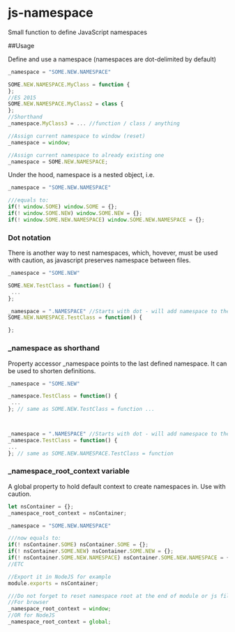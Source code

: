 # js-namespace
Small function to define JavaScript namespaces

##Usage

Define and use a namespace (namespaces are dot-delimited by default)

```javascript
_namespace = "SOME.NEW.NAMESPACE"

SOME.NEW.NAMESPACE.MyClass = function {
};
//ES 2015
SOME.NEW.NAMESPACE.MyClass2 = class {
};
//Shorthand
_namespace.MyClass3 = ... //function / class / anything

//Assign current namespace to window (reset)
_namespace = window;

//Assign current namespace to already existing one
_namespace = SOME.NEW.NAMESPACE;
```

Under the hood, namespace is a nested object, i.e. 

```javascript
_namespace = "SOME.NEW.NAMESPACE"

///equals to:
if(! window.SOME) window.SOME = {};
if(! window.SOME.NEW) window.SOME.NEW = {};
if(! window.SOME.NEW.NAMESPACE) window.SOME.NEW.NAMESPACE = {};
```

### Dot notation
There is another way to nest namespaces, which, hovever, must be used with caution, as javascript preserves namespace between files.

```javascript
_namespace = "SOME.NEW"

SOME.NEW.TestClass = function() {
 ...
};

_namespace = ".NAMESPACE" //Starts with dot - will add namespace to the last defined
SOME.NEW.NAMESPACE.TestClass = function() {

};
```


### \_namespace as shorthand
Property accessor \_namespace points to the last defined namespace. It can be used to shorten definitions.

```javascript
_namespace = "SOME.NEW"

_namespace.TestClass = function() {
 ...
}; // same as SOME.NEW.TestClass = function ...



_namespace = ".NAMESPACE" //Starts with dot - will add namespace to the last defined
_namespace.TestClass = function() {
...
}; // same as SOME.NEW.NAMESPACE.TestClass = function
```

### \_namespace_root_context variable
A global property to hold default context to create namespaces in. Use with caution.

```javascript
let nsContainer = {};
_namespace_root_context = nsContainer;

_namespace = "SOME.NEW.NAMESPACE"

///now equals to:
if(! nsContainer.SOME) nsContainer.SOME = {};
if(! nsContainer.SOME.NEW) nsContainer.SOME.NEW = {};
if(! nsContainer.SOME.NEW.NAMESPACE) nsContainer.SOME.NEW.NAMESPACE = {};
//ETC

//Export it in NodeJS for example
module.exports = nsContainer;

///Do not forget to reset namespace root at the end of module or js file if you changed it, as it is a global property and its unexpected change may break other modules!
//For browser
_namespace_root_context = window;
//OR for NodeJS
_namespace_root_context = global;


```


